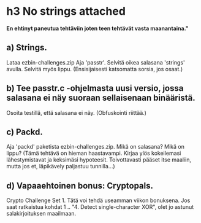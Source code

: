 # h3 No strings attached


**En ehtinyt paneutua tehtäviin joten teen tehtävät vasta maanantaina."**

## a) Strings. 

Lataa ezbin-challenges.zip 
Aja 'passtr'. 
Selvitä oikea salasana 'strings' avulla. 
Selvitä myös lippu. (Ensisijaisesti katsomatta sorsia, jos osaat.)
    
## b) Tee passtr.c -ohjelmasta uusi versio, jossa salasana ei näy suoraan sellaisenaan binääristä. 

Osoita testillä, että salasana ei näy. (Obfuskointi riittää.)
    
## c) Packd. 

Aja 'packd' paketista ezbin-challenges.zip. 
Mikä on salasana? 
Mikä on lippu? (Tämä tehtävä on hieman haastavampi. Kirjaa ylös kokeilemasi lähestymistavat ja keksimäsi hypoteesit. Toivottavasti pääset itse maaliin, mutta jos et, läpikävely paljastuu tunnilla...)

## d) Vapaaehtoinen bonus: Cryptopals. 

Crypto Challenge Set 1. Tätä voi tehdä useamman viikon bonuksena. Jos saat ratkaistua kohdat 1 .. "4. Detect single-character XOR", olet jo astunut salakirjoituksen maailmaan.
